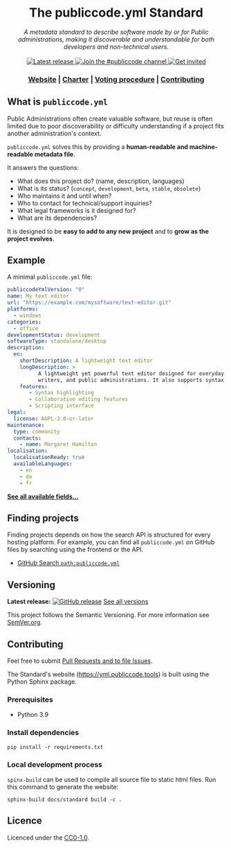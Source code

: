 <!-- markdownlint-disable no-inline-html -->

<h1 align="center">The publiccode.yml Standard</h1>

<div align="center">
  <i>
    A metadata standard to describe software made by or for Public administrations, making it discoverable
    and understandable for both developers and non-technical users.
  </i>
</div>

<br />

 <!-- Badges -->
<div align="center">
  <a href="https://github.com/publiccodeyml/publiccode.yml/releases">
    <img alt="Latest release" src="https://img.shields.io/github/release/publiccodeyml/publiccode.yml.svg?style=plastic">
  </a>
  <a href="https://developersitalia.slack.com/messages/CAM3F785T">
    <img alt="Join the #publiccode channel" src="https://img.shields.io/badge/Slack%20channel-%23publiccode-blue.svg">
  </a>
  <a href="https://slack.developers.italia.it/">
    <img alt="Get invited" src="https://slack.developers.italia.it/badge.svg">
  </a>
</div>

<div align="center">
  <h3>
    <a href="https://yml.publiccode.tools">Website</a>
    <span> | </span>
    <a href="governance/charter.md">Charter</a>
    <span> | </span>
    <a href="governance/procedure-proposing-changes-and-voting.md">
      Voting procedure</a>
    <span> | </span>
    <a href="CONTRIBUTING.md">Contributing</a>
  </h3>
</div>

## What is `publiccode.yml`

Public Administrations often create valuable software, but reuse is often limited due to
poor discoverability or difficulty understanding if a project fits another administration's context.

`publiccode.yml` solves this by providing a **human-readable and machine-readable metadata file**.

It answers the questions:
- What does this project do? (name, description, languages)
- What is its status? (`concept`, `development`, `beta`, `stable`, `obsolete`)
- Who maintains it and until when?
- Who to contact for technical/support inquiries?
- What legal frameworks is it designed for?
- What are its dependencies?

It is designed to be **easy to add to any new project** and to **grow as the project evolves**.

## Example

A minimal `publiccode.yml` file:

```yaml
publiccodeYmlVersion: "0"
name: My text editor
url: "https://example.com/mysoftware/text-editor.git"
platforms:
  - windows
categories:
  - office
developmentStatus: development
softwareType: standalone/desktop
description:
  en:
    shortDescription: A lightweight text editor
    longDescription: >
          A lightweight yet powerful text editor designed for everyday use by developers,
          writers, and public administrations. It also supports syntax highlighting.
    features:
       - Syntax highlighting
       - Collaborative editing features
       - Scripting interface
legal:
  license: AGPL-3.0-or-later
maintenance:
  type: community
  contacts:
    - name: Margaret Hamilton
localisation:
  localisationReady: true
  availableLanguages:
    - en
    - de
    - fr
```

[**See all available fields...**](https://yml.publiccode.tools/)

## Finding projects

Finding projects depends on how the search API is structured for every hosting
platform. For example, you can find all `publiccode.yml` on GitHub files by
searching using the frontend or the API.

* [GitHub Search `path:publiccode.yml`](https://github.com/search?q=path%3Apubliccode.yml&type=code)

## Versioning

**Latest release:** [![GitHub release](https://img.shields.io/github/release/publiccodeyml/publiccode.yml.svg?style=plastic)](https://github.com/publiccodeyml/publiccode.yml/releases) [See all versions](https://github.com/publiccodeyml/publiccode.yml/releases)

This project follows the Semantic Versioning.  For more information see
[SemVer.org](https://semver.org/).

## Contributing

Feel free to submit [Pull Requests and to file Issues](CONTRIBUTING.md).

The Standard's website (https://yml.publiccode.tools) is built using the Python Sphinx package.

### Prerequisites
- Python 3.9

### Install dependencies

```console
pip install -r requirements.txt
```

### Local development process
`spinx-build` can be used to compile all source file to static html files. Run this command to generate the website:

```console
sphinx-build docs/standard build -c .
```

## Licence

Licenced under the [CC0-1.0](LICENSE).
